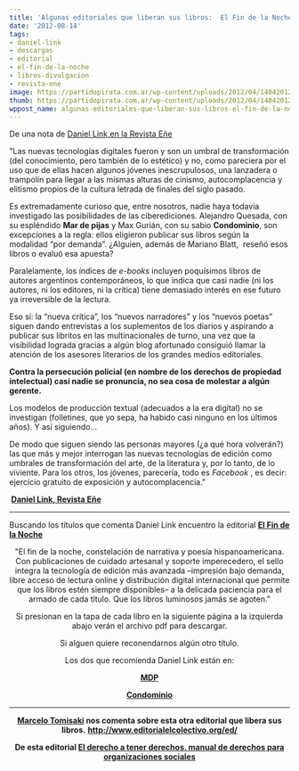 ```yaml
---
title: 'Algunas editoriales que liberan sus libros:  El Fin de la Noche'
date: '2012-08-14'
tags:
- daniel-link
- descargas
- editorial
- el-fin-de-la-noche
- libros-divulgacion
- revista-ene
image: https://partidopirata.com.ar/wp-content/uploads/2012/04/140420121270.jpg
thumb: https://partidopirata.com.ar/wp-content/uploads/2012/04/140420121270-150x150.jpg
wppost_name: algunas-editoriales-que-liberan-sus-libros-el-fin-de-la-noche
---
```


De una nota de <a href="http://www.revistaenie.clarin.com/literatura/Fantasias-era-digital_0_753524664.html" target="_blank">Daniel Link,en la Revista Eñe</a>

"Las nuevas tecnologías digitales fueron y son un umbral de transformación (del conocimiento, pero también de lo estético) y no, como pareciera por el uso que de ellas hacen algunos jóvenes inescrupulosos, una lanzadera o trampolín para llegar a las mismas alturas de cinismo, autocomplacencia y elitismo propios de la cultura letrada de finales del siglo pasado.

Es extremadamente curioso que, entre nosotros, nadie haya todavía investigado las posibilidades de las ciberediciones. Alejandro Quesada, con su espléndido <strong>Mar de pijas</strong> y Max Gurián, con su sabio <strong>Condominio</strong>, son excepciones a la regla: ellos eligieron publicar sus libros según la modalidad “por demanda”. ¿Alguien, además de Mariano Blatt,  reseñó esos libros o evaluó esa apuesta?

Paralelamente, los índices de <em>e-books</em> incluyen poquísimos libros de autores argentinos contemporáneos, lo que indica que casi nadie (ni los autores, ni los editores, ni la crítica) tiene demasiado interés en ese futuro ya irreversible de la lectura.

Eso sí: la “nueva crítica”, los “nuevos narradores” y los “nuevos poetas” siguen dando entrevistas a los suplementos de los diarios y aspirando a publicar sus libritos en las multinacionales de turno, una vez que la visibilidad lograda gracias a algún blog afortunado consiguió llamar la atención de los asesores literarios de los grandes medios editoriales.

<strong>Contra la persecución policial (en nombre de los derechos de propiedad intelectual) casi nadie se pronuncia, no sea cosa de molestar a algún gerente.</strong>

Los modelos de producción textual (adecuados a la era digital) no se investigan (folletines, que yo sepa, ha habido casi ninguno en los últimos años). Y así siguiendo...

De modo que siguen siendo las personas mayores (¿a qué hora volverán?) las que más y mejor interrogan las nuevas tecnologías de edición como umbrales de transformación del arte, de la literatura y, por lo tanto, de lo viviente. Para los otros, los jóvenes, parecería, todo es <em>Facebook</em> , es decir: ejercicio gratuito de exposición y autocomplacencia."

<strong> <a href="http://www.revistaenie.clarin.com/literatura/Fantasias-era-digital_0_753524664.html" target="_blank">Daniel Link, Revista Eñe</a></strong>

<hr />

Buscando los títulos que comenta Daniel Link encuentro la editorial <strong><a href="http://elfindelanoche.com.ar/" target="_blank">El Fin de la Noche</a></strong>
<p style="text-align: center;">"El fin de la noche, constelación de narrativa y poesía hispanoamericana. Con publicaciones de cuidado artesanal y soporte imperecedero, el sello integra la tecnología de edición más avanzada –impresión bajo demanda, libre acceso de lectura online
y distribución digital internacional que permite que los libros estén siempre disponibles– a la delicada paciencia para el armado de cada título.
Que los libros luminosos jamás se agoten."</p>
<p style="text-align: center;">Si presionan en la tapa de cada libro en la siguiente página a la izquierda abajo verán el archivo pdf para descargar.</p>
<p style="text-align: center;">Si alguen quiere reconendarnos algún otro título.</p>
<p style="text-align: center;">Los dos que recomienda Daniel Link están en:</p>
<p style="text-align: center;"><strong><a href="http://elfindelanoche.com.ar/archives/1382" target="_blank">MDP</a></strong></p>
<p style="text-align: center;"><strong><a href="http://elfindelanoche.com.ar/archives/1606" target="_blank">Condominio</a>
</strong></p>


<hr />
<p style="text-align: center;"><strong><a href="https://twitter.com/maralsur" target="_blank">Marcelo Tomisaki</a> nos comenta sobre esta otra editorial que libera sus libros.</strong>
<strong> <a href="http://www.editorialelcolectivo.org/ed/" target="_blank">http://www.editorialelcolectivo.org/ed/</a></strong></p>
<p style="text-align: center;"><strong>De esta editorial <a href="http://www.editorialelcolectivo.org/ed/index.php?option=com_content&amp;view=article&amp;id=95%3Ael-derecho-a-tener-derechos&amp;Itemid=1" target="_blank">El derecho a tener derechos. manual de derechos para organizaciones sociales</a></strong></p>
